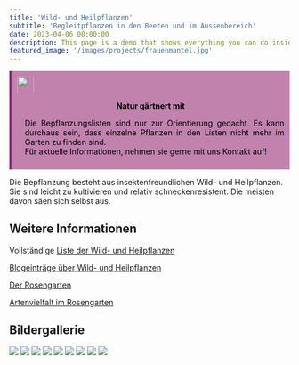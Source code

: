 ```yaml
---
title: 'Wild- und Heilpflanzen'
subtitle: 'Begleitpflanzen in den Beeten und im Aussenbereich'
date: 2023-04-06 00:00:00
description: This page is a demo that shows everything you can do inside portfolio and blog posts.
featured_image: '/images/projects/frauenmantel.jpg'
---
```


<div class="wrap" style='background-color:#C182AE; color: #000000; border-left: solid #9F1F79 4px; padding:0.7em;'>
<span>
<img src="/images/info-icon.png" height="30pt" width="30pt"> 
<p style='margin-top:1em; text-align:center'>
<b>Natur gärtnert mit</b></p>
<p style='margin-left:1em;  margin-bottom:1em; text-align:justify; max-width: fit-content'>
Die Bepflanzungslisten sind nur zur Orientierung gedacht. Es kann durchaus sein, dass einzelne Pflanzen in den Listen nicht mehr im Garten zu finden sind.
<br>
Für aktuelle Informationen, nehmen sie gerne mit uns Kontakt auf!
</p>
</span>
</div>

Die Bepflanzung besteht aus insektenfreundlichen Wild- und Heilpflanzen. Sie sind leicht zu kultivieren und relativ schneckenresistent.
Die meisten davon säen sich selbst aus.


## Weitere Informationen

Vollständige [Liste der Wild- und Heilpflanzen](/begleitpflanzenliste)

[Blogeinträge über Wild- und Heilpflanzen](/begleitpflanzenblogindex)

[Der Rosengarten](/project/rosengarten)

[Artenvielfalt im Rosengarten](/project/artenvielfalt)

## Bildergallerie


<div class="gallery" data-columns="3">
	<img src="/images/projects/wildflowers/christrose.jpg">
	<img src="/images/projects/wildflowers/distel.jpg">
	<img src="/images/projects/wildflowers/leberbluemchen.jpg">
	<img src="/images/projects/wildflowers/schneegloeckchen.jpg">
	<img src="/images/projects/wildflowers/stinkende_nieswurz.jpg">
	<img src="/images/blog/2022/wilde_karde.jpg">
	<img src="/images/blog/2023/fruehlings_gedenkemein.jpg">
	<img src="/images/blog/2023/kriechender_guensel.jpg">
	<img src="/images/blog/2023/primula_vulgaris.jpg">
</div>
